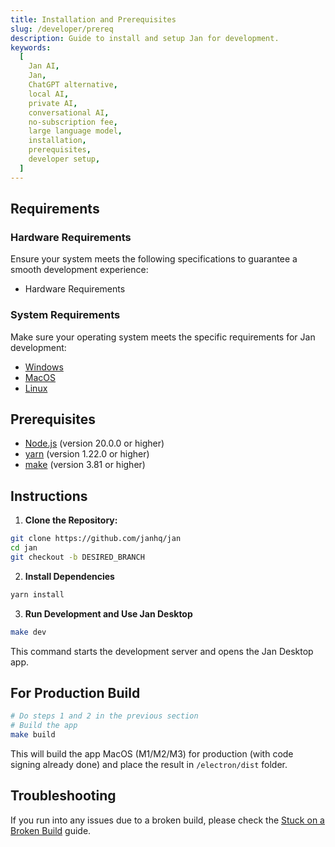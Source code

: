 ```yaml
---
title: Installation and Prerequisites
slug: /developer/prereq
description: Guide to install and setup Jan for development.
keywords:
  [
    Jan AI,
    Jan,
    ChatGPT alternative,
    local AI,
    private AI,
    conversational AI,
    no-subscription fee,
    large language model,
    installation,
    prerequisites,
    developer setup,
  ]
---
```


<head>
  <title>Jan AI Installation and Setup Guide - Developer Prerequisites</title>
  <meta charSet="utf-8" />
  <meta name="description" content="Comprehensive guide to installing and setting up Jan for development. Covers hardware, system requirements, and step-by-step instructions for developers." />
  <meta name="keywords" content="Jan AI, Jan, ChatGPT alternative, local AI, private AI, conversational AI, no-subscription fee, large language model, installation, prerequisites, developer setup" />
  <meta name="twitter:card" content="summary" />
  <link rel="canonical" href="https://jan.ai/developer/prereq/" />
  <meta property="og:title" content="Jan AI Installation and Setup Guide - Developer Prerequisites" />
  <meta property="og:description" content="Comprehensive guide to installing and setting up Jan for development. Covers hardware, system requirements, and step-by-step instructions for developers." />
  <meta property="og:url" content="https://jan.ai/developer/prereq/" />
  <meta property="og:type" content="article" />
  <meta property="og:image" content="https://jan.ai/img/og-image.png" />
</head>

## Requirements

### Hardware Requirements

Ensure your system meets the following specifications to guarantee a smooth development experience:

- Hardware Requirements

### System Requirements

Make sure your operating system meets the specific requirements for Jan development:

- [Windows](../../install/windows/#system-requirements)
- [MacOS](../../install/mac/#system-requirements)
- [Linux](../../install/linux/#system-requirements)

## Prerequisites

- [Node.js](https://nodejs.org/en/) (version 20.0.0 or higher)
- [yarn](https://yarnpkg.com/) (version 1.22.0 or higher)
- [make](https://www.gnu.org/software/make/) (version 3.81 or higher)

## Instructions

1. **Clone the Repository:**

```bash
git clone https://github.com/janhq/jan
cd jan
git checkout -b DESIRED_BRANCH
```

2. **Install Dependencies**

```bash
yarn install
```

3. **Run Development and Use Jan Desktop**

```bash
make dev
```

This command starts the development server and opens the Jan Desktop app.

## For Production Build

```bash
# Do steps 1 and 2 in the previous section
# Build the app
make build
```

This will build the app MacOS (M1/M2/M3) for production (with code signing already done) and place the result in `/electron/dist` folder.

## Troubleshooting

If you run into any issues due to a broken build, please check the [Stuck on a Broken Build](../../troubleshooting/stuck-on-broken-build) guide.
